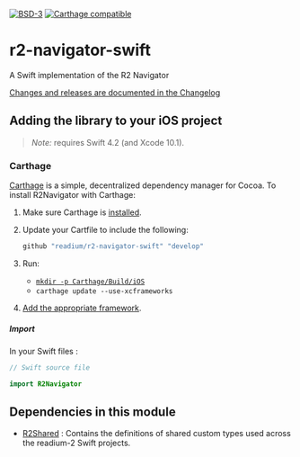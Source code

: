[![BSD-3](https://img.shields.io/badge/License-BSD--3-brightgreen.svg)](https://opensource.org/licenses/BSD-3-Clause)
[![Carthage compatible](https://img.shields.io/badge/Carthage-compatible-4BC51D.svg?style=flat)](https://github.com/Carthage/Carthage)
# r2-navigator-swift

A Swift implementation of the R2 Navigator

[Changes and releases are documented in the Changelog](CHANGELOG.md)

## Adding the library to your iOS project

> _Note:_ requires Swift 4.2 (and Xcode 10.1).

### Carthage

[Carthage][] is a simple, decentralized dependency manager for Cocoa. To
install R2Navigator with Carthage:

 1. Make sure Carthage is [installed][Carthage Installation].

 2. Update your Cartfile to include the following:

    ```ruby
    github "readium/r2-navigator-swift" "develop"
    ```
    
 3. Run:
    * [`mkdir -p Carthage/Build/iOS`](https://github.com/Carthage/Carthage/issues/3122#issuecomment-784865551)
    * `carthage update --use-xcframeworks`

 4. [Add the appropriate framework][Carthage Usage].


[Carthage]: https://github.com/Carthage/Carthage
[Carthage Installation]: https://github.com/Carthage/Carthage#installing-carthage
[Carthage Usage]: https://github.com/Carthage/Carthage#adding-frameworks-to-an-application


##### Import

In your Swift files :

```Swift
// Swift source file

import R2Navigator
```

## Dependencies in this module

  - [R2Shared](https://github.com/readium/r2-shared-swift) : Contains the definitions of shared custom types used across the readium-2 Swift projects.

